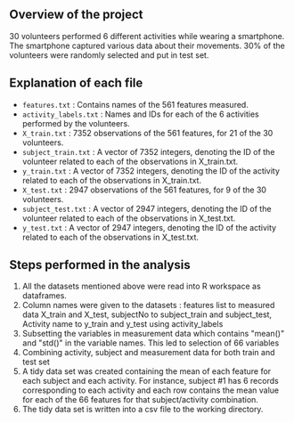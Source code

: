 ## Overview of the project

30 volunteers performed 6 different activities while wearing a smartphone. The smartphone captured various data about their movements. 30% of the volunteers were randomly selected and put in test set.

## Explanation of each file

* `features.txt` : Contains names of the 561 features measured.
* `activity_labels.txt` : Names and IDs for each of the 6 activities performed by the volunteers.
* `X_train.txt` : 7352 observations of the 561 features, for 21 of the 30 volunteers.
* `subject_train.txt` : A vector of 7352 integers, denoting the ID of the volunteer related to each of the observations in X_train.txt.
* `y_train.txt` : A vector of 7352 integers, denoting the ID of the activity related to each of the observations in X_train.txt.
* `X_test.txt` : 2947 observations of the 561 features, for 9 of the 30 volunteers.
* `subject_test.txt` : A vector of 2947 integers, denoting the ID of the volunteer related to each of the observations in X_test.txt.
* `y_test.txt` : A vector of 2947 integers, denoting the ID of the activity related to each of the observations in X_test.txt.

## Steps performed in the analysis

1. All the datasets mentioned above were read into R workspace as dataframes.
2. Column names were given to the datasets : features list to measured data X_train and X_test, subjectNo to subject_train and subject_test, Activity name to y_train and y_test using activity_labels
3. Subsetting the variables in measurement data which contains "mean()" and "std()" in the variable names. This led to selection of 66 variables
4. Combining activity, subject and measurement data for both train and test set
5. A tidy data set was created containing the mean of each feature for each subject and each activity. For instance, subject #1 has 6 records corresponding to each activity and each row contains the mean value for each of the 66 features for that subject/activity combination.
6. The tidy data set is written into a csv file to the working directory.
